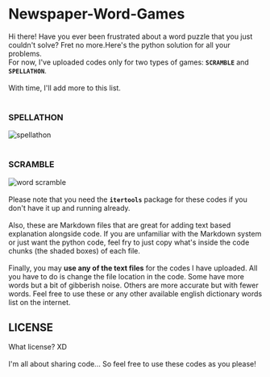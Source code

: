 # Newspaper-Word-Games
Hi there!
Have you ever been frustrated about a word puzzle that you just couldn't solve? Fret no more.Here's the python solution for all your problems.<br>
For now, I've uploaded codes only for two types of games: **```SCRAMBLE```** and **```SPELLATHON```**.<br><br>
With time, I'll add more to this list.<br><br>
### SPELLATHON
![spellathon](https://user-images.githubusercontent.com/60544230/117882324-d7947980-b2c7-11eb-8641-8de9a70844a6.jpg)
<br><br>
### SCRAMBLE
![word scramble](https://user-images.githubusercontent.com/60544230/117882231-bfbcf580-b2c7-11eb-86d4-2c43a8141ea5.jpg)
<br><br>
Please note that you need the **```itertools```** package for these codes if you don't have it up and running already.<br><br>
Also, these are Markdown files that are great for adding text based explanation alongside code. If you are unfamiliar with the Markdown system or just want the python code, feel fry to just copy what's inside the code chunks (the shaded boxes) of each file.
<br><br>
Finally, you may **use any of the text files** for the codes I have uploaded. All you have to do is change the file location in the code. Some have more words but a bit of gibberish noise. Others are more accurate but with fewer words. Feel free to use these or any other available english dictionary words list on the internet.
## LICENSE
What license? XD <br><br>
I'm all about sharing code... So feel free to use these codes as you please!
